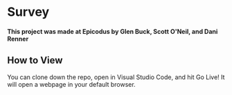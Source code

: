 # Survey
#### This project was made at Epicodus by Glen Buck, Scott O'Neil, and Dani Renner

## How to View

You can clone down the repo, open in Visual Studio Code, and hit Go Live! It will open a webpage in your default browser.